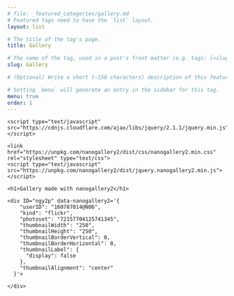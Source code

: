 ```yaml
---
# file: _featured_categories/gallery.md
# Featured tags need to have the `list` layout.
layout: list

# The title of the tag's page.
title: Gallery

# The name of the tag, used in a post's front matter (e.g. tags: [<slug>]).
slug: Gallery

# (Optional) Write a short (~150 characters) description of this featured tag.

# Setting `menu` will generate an entry in the sidebar for this tag.
menu: true
order: 1
---
```


<html>
  <head>
    <meta name="viewport" content="user-scalable=no, width=device-width, initial-scale=1, maximum-scale=1">

    <script type="text/javascript" src="https://cdnjs.cloudflare.com/ajax/libs/jquery/2.1.1/jquery.min.js"></script>

    <link href="https://unpkg.com/nanogallery2/dist/css/nanogallery2.min.css" rel="stylesheet" type="text/css">
    <script type="text/javascript" src="https://unpkg.com/nanogallery2/dist/jquery.nanogallery2.min.js"></script>

  </head>
  <body>

    <h1>Gallery made with nanogallery2</h1>

    <div ID="ngy2p" data-nanogallery2='{
        "userID": "160787014@N06",
        "kind": "flickr",
        "photoset": "72157704125741345",
        "thumbnailWidth": "250",
        "thumbnailHeight": "250",
        "thumbnailBorderVertical": 0,
        "thumbnailBorderHorizontal": 0,
        "thumbnailLabel": {
          "display": false
        },
        "thumbnailAlignment": "center"
      }'>

    </div>
    
  </body>
</html>
